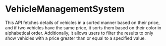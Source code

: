 # VehicleManagementSystem
This API fetches details of vehicles in a sorted manner based on their price, and if two vehicles have the same price, it sorts them based on their color in alphabetical order. Additionally, it allows users to filter the results to only show vehicles with a price greater than or equal to a specified value. 
